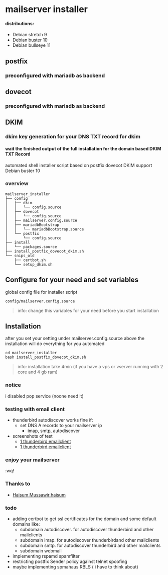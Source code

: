 
# mailserver installer 
#### distributions:
- Debian stretch 9
- Debian buster 10
- Debian bullseye 11

## postfix 
### preconfigured with mariadb as backend
## dovecot
### preconfigured with mariadb as backend
## DKIM
### dkim key generation for your DNS TXT record for dkim
#### wait the finished output of the full installation for the domain based DKIM TXT Record

automated shell installer script based on postfix dovecot DKIM support Debian buster 10

### overview
```
mailserver_installer
├── config
│   ├── dkim
│   │   └── config.source
│   ├── dovecot
│   │   └── config.source
│   ├── mailserver.config.source
│   ├── mariadbBootstrap
│   │   └── mariadbBootstrap.source
│   └── postfix
│       └── config.source
├── install
│   └── packages.source
├── install_postfix_dovecot_dkim.sh
└── snips_old
    ├── certbot.sh
    └── setup_dkim.sh
```

## Configure for your need and set variables
global config file for installer script
```
config/mailserver.config.source
```
> info: change this variables for your need before you start installation

## Installation
after you set your setting under mailserver.config.source above the installation will do everything for you automated
```
cd mailserver_installer
bash install_postfix_dovecot_dkim.sh
```
> info: installation take 4min (if you have a vps or vserver running with 2 core and 4 gb ram)

### notice
i disabled pop service (noone need it)

### testing with email client
- thunderbird autodiscover works fine if:
  - set DNS A records to your mailserver ip
    - imap, smtp, autodiscover 
- screenshots of test
  - [1 thunderbird emailclient](https://github.com/AysadKozanoglu/mailserver-postfix-dovecot-dkim-installer-debian-buster-bullseye/blob/main/emailClient_test_screenshots/thunderbird_autoconfig_test_success.png)
  - [1 thunderbird emailclient](https://github.com/AysadKozanoglu/mailserver-postfix-dovecot-dkim-installer-debian-buster-bullseye/blob/main/emailClient_test_screenshots/thunderbird_autoconfig_check_success.png)
### enjoy your mailserver
:wq!


### Thanks to
-  [Haisum Mussawir haisum](https://github.com/haisum)

### todo
- adding certbot to get ssl certificates for the domain and some default domains like:
  - subdomain autodiscover.      for autodiscover thunderbird and other mailclients
  - subdomain imap.              for autodiscover thunderbirdand other mailclients
  - subdomain smtp.              for autodiscover thunderbird and other mailclients
  - subdomain webmail
- implementing rspamd spamfilter
- restricting postfix Sender policy against telnet spoofing
- maybe implementing spmahaus RBLS ( i have to think about)
